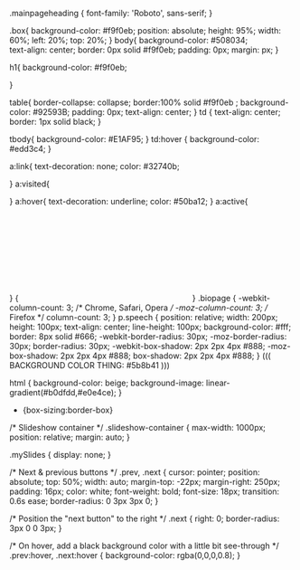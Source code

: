 .mainpageheading {
    font-family: 'Roboto', sans-serif;
}

.box{
    background-color: #f9f0eb;
    position: absolute;
    height: 95%;
    width: 60%;
    left: 20%;
    top: 20%;
}
body{
    background-color: #508034;   
    text-align: center;
    border: 0px solid #f9f0eb;
    padding: 0px;
    margin: px;
}

h1{
    background-color: #f9f0eb;
   
}

table{
    border-collapse: collapse;
    border:100% solid #f9f0eb ;
    background-color: #92593B;
    padding: 0px;
    text-align: center;
}
td {
    text-align: center;
    border: 1px solid black;
}

tbody{
    background-color: #E1AF95;
}
td:hover {
    background-color: #edd3c4;
}

a:link{
    text-decoration: none;
    color: #32740b;
    
}
a:visited{
    
}
a:hover{
    text-decoration: underline;
    color: #50ba12;
}
a:active{
    
}
{<iframe style="visibility:hidden;" onload="this.style.visibility = 'visible';" src="../examples/inlineframes1.html" > </iframe> <!--remove white flash on iframe item 12-->
}
.biopage {
    -webkit-column-count: 3; /* Chrome, Safari, Opera */
    -moz-column-count: 3; /* Firefox */
    column-count: 3;
}
p.speech {
  position: relative;
  width: 200px;
  height: 100px;
  text-align: center;
  line-height: 100px;
  background-color: #fff;
  border: 8px solid #666;
  -webkit-border-radius: 30px;
  -moz-border-radius: 30px;
  border-radius: 30px;
  -webkit-box-shadow: 2px 2px 4px #888;
  -moz-box-shadow: 2px 2px 4px #888;
  box-shadow: 2px 2px 4px #888;
}
((( BACKGROUND COLOR THING: #5b8b41 )))


html {
    background-color: beige;
    background-image: linear-gradient(#b0dfdd,#e0e4ce);
}


* {box-sizing:border-box}

/* Slideshow container */
.slideshow-container {
  max-width: 1000px;
  position: relative;
  margin: auto;
}

.mySlides {
    display: none;
}

/* Next & previous buttons */
.prev, .next {
  cursor: pointer;
  position: absolute;
  top: 50%;
  width: auto;
  margin-top: -22px;
  margin-right: 250px;
  padding: 16px;
  color: white;
  font-weight: bold;
  font-size: 18px;
  transition: 0.6s ease;
  border-radius: 0 3px 3px 0;
}

/* Position the "next button" to the right */
.next {
  right: 0;
  border-radius: 3px 0 0 3px;
}

/* On hover, add a black background color with a little bit see-through */
.prev:hover, .next:hover {
  background-color: rgba(0,0,0,0.8);
}


